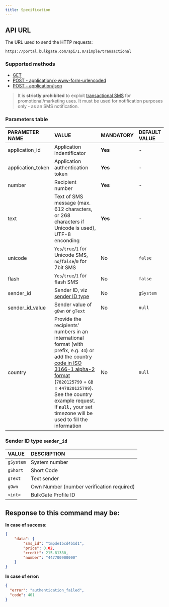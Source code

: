 ```yaml
---
title: Specification
---
```



## API URL
The URL used to send the HTTP requests:
``` url
https://portal.bulkgate.com/api/1.0/simple/transactional
```

### Supported methods
- [GET](http-simple-transactional-get.md#get-method)
- [POST - application/x-www-form-urlencoded](http-simple-transactional-post-form.md#post-method---applicationx-www-form-urlencoded)
- [POST - application/json](http-simple-transactional-post-json.md#post-method---applicationjson)

> It is **strictly prohibited** to exploit [transactional SMS](difference-promotional-transactional-sms.md#transactional-sms) for promotional/marketing uses. It must be used for notification purposes only - as an SMS notification.

### Parameters table

| PARAMETER NAME | VALUE | MANDATORY | DEFAULT VALUE |
|:--- |:--- |:--- |:--- |
|application_id|Application indentificator |**Yes**|-| 
|application_token|Application authentication token	|**Yes**|-|
|number|Recipient number 	|**Yes**|-|
|text|Text of SMS message (max. 612 characters, or 268 characters if Unicode is used), UTF-8 enconding	|**Yes**|-|
|unicode	|`Yes`/`true`/`1` for Unicode SMS, `no`/`false`/`0` for 7bit SMS|No|`false`|
|flash| `Yes`/`true`/`1` for flash SMS|No|`false`|
|sender_id|Sender ID, viz [sender ID type](#sender-id-type-sender_id)|No|`gSystem`|
|sender_id_value|Sender value of `gOwn` or `gText`|No|`null`|
|country|Provide the recipients' numbers in an international format (with prefix, e.g. `44`) or add the [country code in ISO 3166-1 alpha-2 format](https://en.wikipedia.org/wiki/ISO_3166-1_alpha-2#Officially_assigned_code_elements) (`7820125799` + `GB` = `447820125799`). See the country example request. If **`null,`** your set timezone will be used to fill the information|No|`null`|

### Sender ID type `sender_id` 

| VALUE 	| DESCRIPTION |
|:--- |:---|
|`gSystem` |System number| 
|`gShort` |Short Code| 
|`gText` |Text sender| 
|`gOwn` |Own Number (number verification required)| 
| `<int>` |BulkGate Profile ID| 

## Response to this command may be:

**In case of success:**
``` json
{
    "data": {
        "sms_id": "tmpde1bcd4b1d1",
        "price": 0.02,
        "credit": 215.81380,
        "number": "447700900000"
    }
}
```
 
**In case of error:**
``` json 
{
  "error": "authentication_failed",
  "code": 401
}
```
